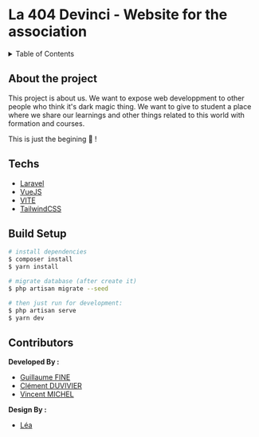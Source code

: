 # La 404 Devinci - Website for the association 

<details>
  <summary>Table of Contents</summary>
  <ol>
    <li>
      <a href="#about-the-project">About The Project 📁</a>
      <ul>
        <li><a href="#features">Features 📑</a></li>
      </ul>
    </li>
    <li>
      <a href="#Techs">Techs 💻</a>
    </li>
    <li><a href="#build-setup">Build Setup 🧑🏻‍💻</a></li>
    <li><a href="#contributors">Contributors 👥</a></li>
  </ol>
</details>

## About the project
This project is about us. We want to expose web developpment to other people who think it's dark magic thing.
We want to give to student a place where we share our learnings and other things related to this world with formation and courses.

This is just the begining 👀 ! 

## Techs

- [Laravel](https://laravel.com/)
- [VueJS](https://vuejs.org/)
- [VITE](https://vitejs.dev/)
- [TailwindCSS](https://tailwindcss.com/)


## Build Setup

```bash
# install dependencies
$ composer install
$ yarn install

# migrate database (after create it)
$ php artisan migrate --seed 

# then just run for development:     
$ php artisan serve
$ yarn dev


```
## Contributors

__Developed By :__
- [Guillaume FINE](https://github.com/Cosmeak)
- [Clément DUVIVIER](https://github.com/ClemOurs)
- [Vincent MICHEL](https://github.com/CanarDev)

__Design By :__
- [Léa]()
